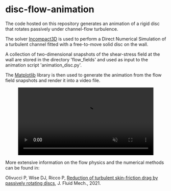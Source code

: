 # disc-flow-animation

The code hosted on this repository generates an animation of a rigid disc that rotates passively under channel-flow turbulence.

The solver [Incompact3D](https://github.com/xcompact3d) is used to perform a Direct Numerical Simulation of a turbulent channel fitted with a free-to-move solid disc on the wall.

A collection of two-dimensional snapshots of the shear-stress field at the wall are stored in the directory 'flow_fields' and used as input to the animation script 'animation_disc.py'.

The [Matplotlib](https://www.matplotlib.org) library is then used to generate the animation from the flow field snapshots and render it into a video file.

<figure class="video_container">
  <video 
  width="100%" 
  height="auto" 
  max-width="1280" 
  max-height="720" 
  muted 
  playsinline 
  autoplay 
  loop>
    <source src="disc.mp4" type="video/mp4">
  </video>
</figure>

More extensive information on the flow physics and the numerical methods can be found in:

Olivucci P, Wise DJ, Ricco P, 
[Reduction of turbulent skin-friction drag by passively rotating discs](https://doi.org/10.1017/jfm.2021.533), 
J. Fluid Mech., 2021.
